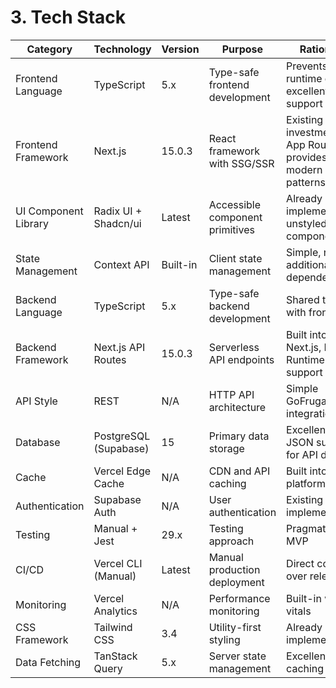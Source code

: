 # 3. Tech Stack

| Category | Technology | Version | Purpose | Rationale |
|----------|------------|---------|---------|-----------|
| Frontend Language | TypeScript | 5.x | Type-safe frontend development | Prevents runtime errors, excellent IDE support |
| Frontend Framework | Next.js | 15.0.3 | React framework with SSG/SSR | Existing investment, App Router provides modern patterns |
| UI Component Library | Radix UI + Shadcn/ui | Latest | Accessible component primitives | Already implemented, unstyled components |
| State Management | Context API | Built-in | Client state management | Simple, no additional dependencies |
| Backend Language | TypeScript | 5.x | Type-safe backend development | Shared types with frontend |
| Backend Framework | Next.js API Routes | 15.0.3 | Serverless API endpoints | Built into Next.js, Edge Runtime support |
| API Style | REST | N/A | HTTP API architecture | Simple GoFrugal integration |
| Database | PostgreSQL (Supabase) | 15 | Primary data storage | Excellent JSON support for API data |
| Cache | Vercel Edge Cache | N/A | CDN and API caching | Built into platform |
| Authentication | Supabase Auth | N/A | User authentication | Existing implementation |
| Testing | Manual + Jest | 29.x | Testing approach | Pragmatic for MVP |
| CI/CD | Vercel CLI (Manual) | Latest | Manual production deployment | Direct control over releases |
| Monitoring | Vercel Analytics | N/A | Performance monitoring | Built-in web vitals |
| CSS Framework | Tailwind CSS | 3.4 | Utility-first styling | Already implemented |
| Data Fetching | TanStack Query | 5.x | Server state management | Excellent caching |
